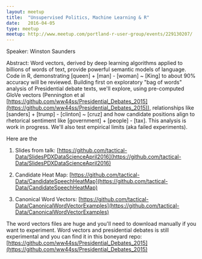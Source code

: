```yaml
---
layout: meetup
title:  "Unsupervised Politics, Machine Learning & R"
date:   2016-04-05
type: meetup
meetup: http://www.meetup.com/portland-r-user-group/events/229130207/
---
```


Speaker: Winston Saunders

Abstract: Word vectors, derived by deep learning algorithms applied to billions of words of text, provide powerful semantic models of language. Code in R, demonstrating [queen] + [man] - [woman] ~ [King] to about 90% accuracy will be reviewed. Building first on exploratory "bag of words" analysis of Presidential debate texts, we'll explore, using pre-computed GloVe vectors (Pennington et al [https://github.com/ww44ss/Presidential_Debates_2015](https://github.com/ww44ss/Presidential_Debates_2015)), relationships like [sanders] + [trump] - [clinton] ~ [cruz] and how candidate positions align to rhetorical sentiment like [government] + [people] - [tax]. This analysis is work in progress. We'll also test empirical limits (aka failed experiments). 

Here are the

1. Slides from talk: [https://github.com/tactical-Data/SlidesPDXDataScienceApril2016](https://github.com/tactical-Data/SlidesPDXDataScienceApril2016)

2. Candidate Heat Map: [https://github.com/tactical-Data/CandidateSpeechHeatMap](https://github.com/tactical-Data/CandidateSpeechHeatMap)

3. Canonical Word Vectors: [https://github.com/tactical-Data/CanonicalWordVectorExamples](https://github.com/tactical-Data/CanonicalWordVectorExamples)

The word vectors files are huge and you'll need to download manually if you want to experiment. Word vectors and presidential debates is still experimental and you can find it in this boneyard repo: [https://github.com/ww44ss/Presidential_Debates_2015](https://github.com/ww44ss/Presidential_Debates_2015)

